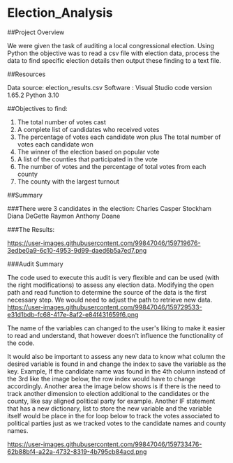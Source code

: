 # Election_Analysis

##Project Overview

We were given the task of auditing a local congressional election. Using Python the objective was to read a csv file with election data, process the data to find specific election details then output these finding to a text file.

##Resources

Data source: election_results.csv
Software   : Visual Studio code version 1.65.2
             Python 3.10
             
             
##Objectives to find:
1. The total number of votes cast
2. A complete list of candidates who received votes
3. The percentage of votes each candidate won plus The total number of votes each candidate won
5. The winner of the election based on popular vote
6. A list of the counties that participated in the vote
7. The number of votes and the percentage of total votes from each county 
8. The county with the largest turnout
             
##Summary

###There were 3 candidates in the election:
Charles Casper Stockham
Diana DeGette
Raymon Anthony Doane

###The Results:

https://user-images.githubusercontent.com/99847046/159719676-3edbe0a9-6c10-4953-9d99-daed6b5a7ed7.png

###Audit Summary

The code used to execute this audit is very flexible and can be used (with the right modifications) to assess any election data.
Modifying the open path and read function to determine the source of the data is the first necessary step.
We would need to adjust the path to retrieve new data.
https://user-images.githubusercontent.com/99847046/159729533-e31d1bdb-fc68-417e-8af2-e84f431659f6.png

The name of the variables can changed to the user's liking to make it easier to read and understand, that however doesn't influence the functionality of the code.

It would also be important to assess any new data to know what column the desired variable is found in and change the index to save the variable as the key.  Example, If the candidate name was found in the 4th column instead of the 3rd like the image below, the row index would have to change accordingly.
Another area the image below shows is if there is the need to track another dimension to election additional to the candidates or the county, like say aligned political party for example.  Another IF statement that has a new dictionary, list to store the new variable and the variable itself would be place in the for loop below to track the votes associated to political parties just as we tracked votes to the candidate names and county names.

https://user-images.githubusercontent.com/99847046/159733476-62b88bf4-a22a-4732-8319-4b795cb84acd.png
